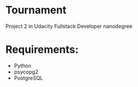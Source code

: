 Tournament
==========

Project 2 in Udacity Fullstack Developer nanodegree

Requirements:
=============

* Python
* psycopg2
* PostgreSQL
